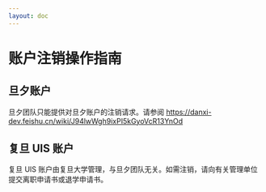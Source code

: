 ```yaml
---
layout: doc
---
```


# 账户注销操作指南


## 旦夕账户

旦夕团队只能提供对旦夕账户的注销请求。请参阅 https://danxi-dev.feishu.cn/wiki/J94lwWgh9ixPI5kGyoVcR13YnOd


## 复旦 UIS 账户

复旦 UIS 账户由复旦大学管理，与旦夕团队无关。如需注销，请向有关管理单位提交离职申请书或退学申请书。
